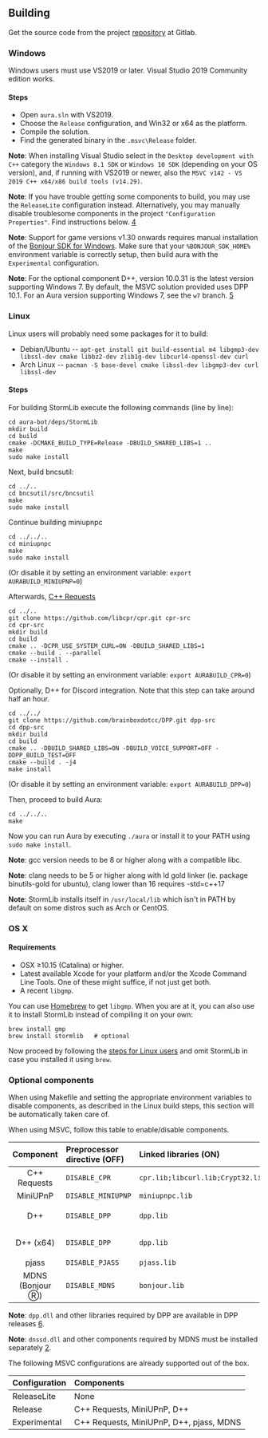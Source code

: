 ﻿Building
--------

Get the source code from the project [repository][1] at Gitlab.

### Windows

Windows users must use VS2019 or later. Visual Studio 2019 Community edition works.

#### Steps

- Open `aura.sln` with VS2019.
- Choose the ``Release`` configuration, and Win32 or x64 as the platform.
- Compile the solution.
- Find the generated binary in the `.msvc\Release` folder.

**Note**: When installing Visual Studio select in the `Desktop development with C++` category the `Windows 8.1 SDK` or `Windows 10 SDK` 
(depending on your OS version), and, if running with VS2019 or newer, also the `MSVC v142 - VS 2019 C++ x64/x86 build tools (v14.29)`.

**Note**: If you have trouble getting some components to build, you may use the ``ReleaseLite`` configuration instead. Alternatively, 
you may manually disable troublesome components in the project ``"Configuration Properties"``. Find instructions below. [4] 

**Note**: Support for game versions v1.30 onwards requires manual installation of the [Bonjour SDK for Windows][2]. Make sure that your 
`%BONJOUR_SDK_HOME%` environment variable is correctly setup, then build aura with the ``Experimental`` configuration.

**Note**: For the optional component D++, version 10.0.31 is the latest version supporting Windows 7. 
By default, the MSVC solution provided uses DPP 10.1. For an Aura version supporting Windows 7, see the ``w7`` branch. [5]

### Linux

Linux users will probably need some packages for it to build:

* Debian/Ubuntu -- `apt-get install git build-essential m4 libgmp3-dev libssl-dev cmake libbz2-dev zlib1g-dev libcurl4-openssl-dev curl`
* Arch Linux -- `pacman -S base-devel cmake libssl-dev libgmp3-dev curl libssl-dev`

#### Steps

For building StormLib execute the following commands (line by line):

	cd aura-bot/deps/StormLib
	mkdir build
	cd build
	cmake -DCMAKE_BUILD_TYPE=Release -DBUILD_SHARED_LIBS=1 ..
	make
	sudo make install

Next, build bncsutil:

	cd ../..
	cd bncsutil/src/bncsutil
	make
	sudo make install

Continue building miniupnpc

	cd ../../..
	cd miniupnpc
	make
	sudo make install

  (Or disable it by setting an environment variable: ``export AURABUILD_MINIUPNP=0``)
  
Afterwards, [C++ Requests][3]

	cd ../..
	git clone https://github.com/libcpr/cpr.git cpr-src
	cd cpr-src
	mkdir build
	cd build
	cmake .. -DCPR_USE_SYSTEM_CURL=ON -DBUILD_SHARED_LIBS=1
	cmake --build . --parallel
	cmake --install .

  (Or disable it by setting an environment variable: ``export AURABUILD_CPR=0``)

Optionally, D++ for Discord integration. Note that this step can take around half an hour.

	cd ../../
	git clone https://github.com/brainboxdotcc/DPP.git dpp-src
	cd dpp-src
	mkdir build
	cd build
	cmake .. -DBUILD_SHARED_LIBS=ON -DBUILD_VOICE_SUPPORT=OFF -DDPP_BUILD_TEST=OFF
	cmake --build . -j4
	make install

  (Or disable it by setting an environment variable: ``export AURABUILD_DPP=0``)

Then, proceed to build Aura:

	cd ../../..
	make

Now you can run Aura by executing `./aura` or install it to your PATH using `sudo make install`.

**Note**: gcc version needs to be 8 or higher along with a compatible libc.

**Note**: clang needs to be 5 or higher along with ld gold linker (ie. package binutils-gold for ubuntu),
clang lower than 16 requires -std=c++17

**Note**: StormLib installs itself in `/usr/local/lib` which isn't in PATH by default
on some distros such as Arch or CentOS.

### OS X

#### Requirements

* OSX ≥10.15 (Catalina) or higher.
* Latest available Xcode for your platform and/or the Xcode Command Line Tools.
One of these might suffice, if not just get both.
* A recent `libgmp`.

You can use [Homebrew](http://brew.sh/) to get `libgmp`. When you are at it, you can also use it to install StormLib instead of compiling it on your own:

	brew install gmp
	brew install stormlib   # optional

Now proceed by following the [steps for Linux users](#steps) and omit StormLib in case you installed it using `brew`.

### Optional components

When using Makefile and setting the appropriate environment variables to disable components, as described in the
Linux build steps, this section will be automatically taken care of.

When using MSVC, follow this table to enable/disable components.

|Component|Preprocessor directive (OFF)|Linked libraries (ON)|Dynamic libraries (.dll) (ON) |
|:---:| :--- | :--- | :--- |
| C++ Requests | ``DISABLE_CPR`` | ``cpr.lib;libcurl.lib;Crypt32.lib;Wldap32.lib`` | None |
| MiniUPnP | ``DISABLE_MINIUPNP`` | ``miniupnpc.lib`` | None |
| D++ | ``DISABLE_DPP`` | ``dpp.lib`` | ``dpp.dll;libcrypto-1.1.dll,libssl-1_1.dll,opus.dll,zlib1.dll`` |
| D++ (x64) | ``DISABLE_DPP`` | ``dpp.lib`` | ``dpp.dll;libcrypto-1.1-x64.dll,libssl-1_1-x64.dll,opus.dll,zlib1.dll`` |
| pjass | ``DISABLE_PJASS`` | ``pjass.lib`` | None |
| MDNS (Bonjour Ⓡ) | ``DISABLE_MDNS`` | ``bonjour.lib`` | ``dnssd.dll`` |

**Note**: `dpp.dll` and other libraries required by DPP are available in DPP releases [6].

**Note**: `dnssd.dll` and other components required by MDNS must be installed separately [2].

The following MSVC configurations are already supported out of the box.

|Configuration|Components|
|:---| :--- |
|ReleaseLite|None|
|Release|C++ Requests, MiniUPnP, D++|
|Experimental|C++ Requests, MiniUPnP, D++, pjass, MDNS|

[1]: https://gitlab.com/ivojulca/aura-bot
[2]: https://developer.apple.com/bonjour
[3]: https://github.com/libcpr/cpr
[4]: https://gitlab.com/ivojulca/aura-bot/BUILDING.md?ref_type=heads#optional-components
[5]: https://gitlab.com/ivojulca/aura-bot/-/tree/w7
[6]: https://github.com/brainboxdotcc/DPP/releases